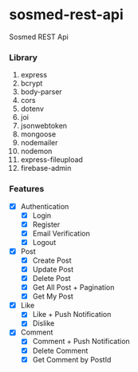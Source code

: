 # sosmed-rest-api

Sosmed REST Api

### Library

1. express
2. bcrypt
3. body-parser
4. cors
5. dotenv
6. joi
7. jsonwebtoken
8. mongoose
9. nodemailer
10. nodemon
11. express-fileupload
12. firebase-admin

### Features

- [x] Authentication
  - [x] Login
  - [x] Register
  - [x] Email Verification
  - [x] Logout
- [x] Post
  - [x] Create Post
  - [x] Update Post
  - [x] Delete Post
  - [x] Get All Post + Pagination
  - [x] Get My Post
- [x] Like
  - [x] Like + Push Notification
  - [x] Dislike
- [x] Comment
  - [x] Comment + Push Notification
  - [x] Delete Comment
  - [x] Get Comment by PostId
